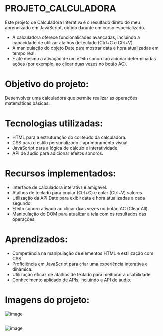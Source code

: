 # PROJETO_CALCULADORA

Este projeto de Calculadora Interativa é o resultado direto do meu aprendizado em JavaScript, obtido durante um curso especializado. 

- A calculadora oferece funcionalidades avançadas, incluindo a capacidade de utilizar atalhos de teclado (Ctrl+C e Ctrl+V).
- A manipulação do objeto Date para mostrar data e hora atualizadas em tempo real.
- E até mesmo a ativação de um efeito sonoro ao acionar determinadas ações (por exemplo, ao clicar duas vezes no botão AC).

## 

# Objetivo do projeto:

Desenvolver uma calculadora que permite realizar as operações matemáticas básicas.

## 

# Tecnologias utilizadas:

- HTML para a estruturação do conteúdo da calculadora.
- CSS para o estilo personalizado e aprimoramento visual.
- JavaScript para a lógica de cálculo e interatividade.
- API de áudio para adicionar efeitos sonoros.

##

# Recursos implementados:

- Interface de calculadora interativa e amigável.
- Atalhos de teclado para copiar (Ctrl+C) e colar (Ctrl+V) valores.
- Utilização da API Date para exibir data e hora atualizadas a cada segundo.
- Efeito sonoro ativado ao clicar duas vezes no botão AC (Clear All).
- Manipulação do DOM para atualizar a tela com os resultados das operações.

##

# Aprendizados:

- Competência na manipulação de elementos HTML e estilização com CSS.
- Proficiência em JavaScript para criar uma experiência interativa e dinâmica.
- Utilização eficaz de atalhos de teclado para melhorar a usabilidade.
- Conhecimento aplicado de APIs, incluindo a API de áudio.

##

# Imagens do projeto:

![image](https://github.com/Jose-Capucho/PROJETO_CALCULADORA/assets/97485966/72b31bac-0bba-442e-9176-c0419780a8d9)

##

![image](https://github.com/Jose-Capucho/PROJETO_CALCULADORA/assets/97485966/b9a33c99-02a9-48e1-bd11-f4b359edb759)





  
